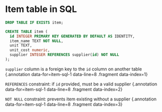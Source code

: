 # Item table in SQL

<div class='row'>
<div class='cell-4'>

```sql {#item-sql-1 data-span="8:20:29 .fragment data-style=highlight-in-out data-index=2; 8:44:51 .fragment data-style=highlight-in data-index=3"}
DROP TABLE IF EXISTS item;

CREATE TABLE item (
  id INTEGER PRIMARY KEY GENERATED BY DEFAULT AS IDENTITY,
  item_name TEXT NOT NULL,
  unit TEXT,
  unit_cost numeric,
  supplier INTEGER REFERENCES supplier(id) NOT NULL
); 
```

</div>
<div class='cell-2 smallest'>

`supplier` column is a foreign key to the `id` column on another table {.annotation data-for=item-sql-1 data-line=8 .fragment data-index=1}

`REFERENCES` constraint: if `id` provided, must be a valid supplier {.annotation data-for=item-sql-1 data-line=8 .fragment data-index=2}

`NOT NULL` constraint: prevents item existing without a supplier {.annotation data-for=item-sql-1 data-line=8 .fragment data-index=3}

</div>
</div>